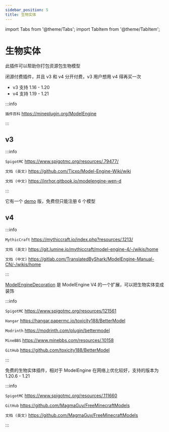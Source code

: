 ```yaml
---
sidebar_position: 5
title: 生物实体
---
```


import Tabs from '@theme/Tabs';
import TabItem from '@theme/TabItem';

# 生物实体

<Tabs queryString="meg">
<TabItem value="meg" label="ModelEngine">

此插件可以帮助你打包资源包生物模型

闭源付费插件，并且 v3 和 v4 分开付费，v3 用户想用 v4 得再买一次

- v3 支持 1.16 - 1.20
- v4 支持 1.19 - 1.21

:::info

`插件百科` https://mineplugin.org/ModelEngine

:::

## v3

:::info

`SpigotMC` https://www.spigotmc.org/resources/.79477/

`文档 (英文)` https://github.com/Ticxo/Model-Engine-Wiki/wiki

`文档 (中文)` https://inrhor.gitbook.io/modelengine-wen-d

:::

它有一个 [demo](https://www.spigotmc.org/resources/.106521/) 版，免费但只能注册 6 个模型

## v4

:::info

`MythicCraft` https://mythiccraft.io/index.php?resources/.1213/

`文档 (英文)` https://git.lumine.io/mythiccraft/model-engine-4/-/wikis/home

`文档 (中文)` https://gitlab.com/TranslatedByShark/ModelEngine-Manual-CN/-/wikis/home

:::

[ModelEngineDecoration](https://www.spigotmc.org/resources/106916/) 是 ModelEngine V4 的一个扩展，可以把生物实体变成装饰

</TabItem>
<TabItem value="bm" label="BetterModel">

:::info

`SpigotMC` https://www.spigotmc.org/resources/121561

`Hangar` https://hangar.papermc.io/toxicity188/BetterModel

`Modrinth` https://modrinth.com/plugin/bettermodel

`MineBBS` https://www.minebbs.com/resources/.10158

`GitHub` https://github.com/toxicity188/BetterModel

:::

免费的生物实体插件，相对于 ModelEngine 在网络上优化较好，支持的版本为 1.20.6 - 1.21

</TabItem>

<TabItem value="fmm" label="Free Minecraft Models">

:::info

`SpigotMC` https://www.spigotmc.org/resources/.111660

`GitHub` https://github.com/MagmaGuy/FreeMinecraftModels

`文档 (英文)` https://github.com/MagmaGuy/FreeMinecraftModels

:::

</TabItem>
</Tabs>
